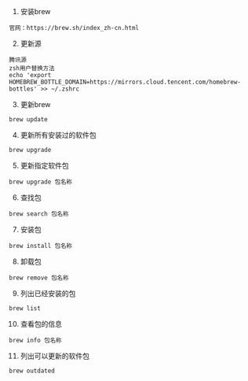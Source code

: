 1. 安装brew
```
官网：https://brew.sh/index_zh-cn.html
```
2. 更新源
```
腾讯源
zsh用户替换方法
echo 'export HOMEBREW_BOTTLE_DOMAIN=https://mirrors.cloud.tencent.com/homebrew-bottles' >> ~/.zshrc
```
3. 更新brew
```
brew update
```
4. 更新所有安装过的软件包
```
brew upgrade
```
5. 更新指定软件包
```
brew upgrade 包名称
```
6. 查找包
```
brew search 包名称
```
7. 安装包
```
brew install 包名称
```
8. 卸载包
```
brew remove 包名称
```
9. 列出已经安装的包
```
brew list
```
10. 查看包的信息
```
brew info 包名称
```
11. 列出可以更新的软件包
```
brew outdated
```
